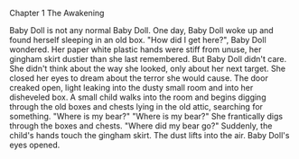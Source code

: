 Chapter 1 The Awakening

Baby Doll is not any normal Baby Doll. 
One day, Baby Doll woke up and found herself sleeping in an old box. 
"How did I get here?", Baby Doll wondered. 
Her paper white plastic hands were stiff from unuse, her gingham skirt dustier than she last remembered. 
But Baby Doll didn't care.
She didn't think about the way she looked, only about her next target.
She closed her eyes to dream about the terror she would cause.
The door creaked open, light leaking into the dusty small room and into her disheveled box. 
A small child walks into the room and begins digging through the old boxes and chests lying in the old attic, searching for something. 
"Where is my bear?"
"Where is my bear?"
She frantically digs through the boxes and chests.
"Where did my bear go?"
Suddenly, the child's hands touch the gingham skirt.
The dust lifts into the air.
Baby Doll's eyes opened.
